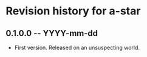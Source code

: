 # Revision history for a-star

## 0.1.0.0 -- YYYY-mm-dd

* First version. Released on an unsuspecting world.
